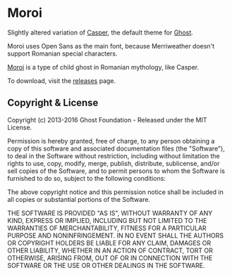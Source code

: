 # Moroi

Slightly altered variation of [Casper](http://github.com/tryghost/casper), the default theme for [Ghost](http://github.com/tryghost/ghost/).

Moroi uses Open Sans as the main font, because Merriweather doesn't support Romanian special characters.

[Moroi](http://en.wikipedia.org/wiki/Moroi) is a type of child ghost in Romanian mythology, like Casper.

To download, visit the [releases](https://github.com/cronco/Moroi/releases) page.

## Copyright & License

Copyright (c) 2013-2016 Ghost Foundation - Released under the MIT License.

Permission is hereby granted, free of charge, to any person obtaining a copy of this software and associated documentation files (the "Software"), to deal in the Software without restriction, including without limitation the rights to use, copy, modify, merge, publish, distribute, sublicense, and/or sell copies of the Software, and to permit persons to whom the Software is furnished to do so, subject to the following conditions:

The above copyright notice and this permission notice shall be included in all copies or substantial portions of the Software.

THE SOFTWARE IS PROVIDED "AS IS", WITHOUT WARRANTY OF ANY KIND, EXPRESS OR IMPLIED, INCLUDING BUT NOT LIMITED TO THE WARRANTIES OF MERCHANTABILITY, FITNESS FOR A PARTICULAR PURPOSE AND
NONINFRINGEMENT. IN NO EVENT SHALL THE AUTHORS OR COPYRIGHT HOLDERS BE LIABLE FOR ANY CLAIM, DAMAGES OR OTHER LIABILITY, WHETHER IN AN ACTION OF CONTRACT, TORT OR OTHERWISE, ARISING FROM, OUT OF OR IN CONNECTION WITH THE SOFTWARE OR THE USE OR OTHER DEALINGS IN THE SOFTWARE.
